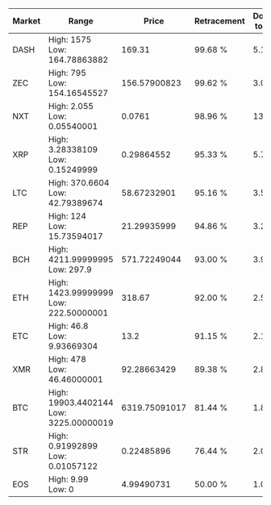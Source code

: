 | Market | Range | Price| Retracement | Doubles to 50% |
| --- | --- | --- | --- | --- |
| DASH | High: 1575<br />Low: 164.78863882 | 169.31 | 99.68 % | 5.14 |
| ZEC | High: 795<br />Low: 154.16545527 | 156.57900823 | 99.62 % | 3.03 |
| NXT | High: 2.055<br />Low: 0.05540001 | 0.0761 | 98.96 % | 13.87 |
| XRP | High: 3.28338109<br />Low: 0.15249999 | 0.29864552 | 95.33 % | 5.75 |
| LTC | High: 370.6604<br />Low: 42.79389674 | 58.67232901 | 95.16 % | 3.52 |
| REP | High: 124<br />Low: 15.73594017 | 21.29935999 | 94.86 % | 3.28 |
| BCH | High: 4211.99999995<br />Low: 297.9 | 571.72249044 | 93.00 % | 3.94 |
| ETH | High: 1423.99999999<br />Low: 222.50000001 | 318.67 | 92.00 % | 2.58 |
| ETC | High: 46.8<br />Low: 9.93669304 | 13.2 | 91.15 % | 2.15 |
| XMR | High: 478<br />Low: 46.46000001 | 92.28663429 | 89.38 % | 2.84 |
| BTC | High: 19903.4402144<br />Low: 3225.00000019 | 6319.75091017 | 81.44 % | 1.83 |
| STR | High: 0.91992899<br />Low: 0.01057122 | 0.22485896 | 76.44 % | 2.07 |
| EOS | High: 9.99<br />Low: 0 | 4.99490731 | 50.00 % | 1.00 |

